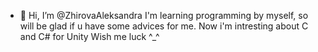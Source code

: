 - 👋 Hi, I’m @ZhirovaAleksandra
I'm learning programming by myself, so will be glad if u have some advices for me.
Now i'm intresting about C and C# for Unity
Wish me luck ^_^

<!---
ZhirovaAleksandra/ZhirovaAleksandra is a ✨ special ✨ repository because its `README.md` (this file) appears on your GitHub profile.
You can click the Preview link to take a look at your changes.
--->
